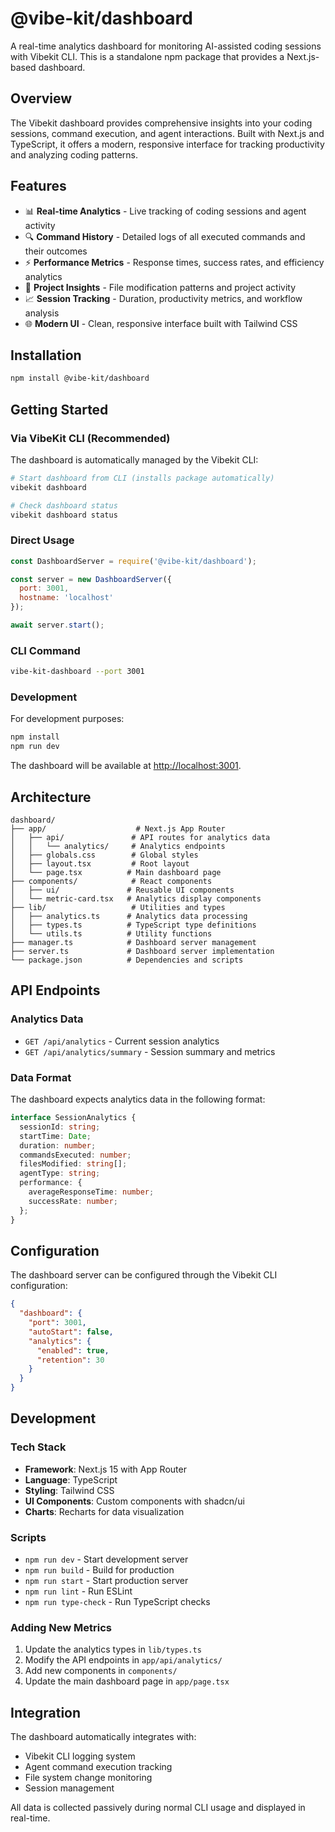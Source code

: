 # @vibe-kit/dashboard

A real-time analytics dashboard for monitoring AI-assisted coding sessions with Vibekit CLI. This is a standalone npm package that provides a Next.js-based dashboard.

## Overview

The Vibekit dashboard provides comprehensive insights into your coding sessions, command execution, and agent interactions. Built with Next.js and TypeScript, it offers a modern, responsive interface for tracking productivity and analyzing coding patterns.

## Features

- 📊 **Real-time Analytics** - Live tracking of coding sessions and agent activity
- 🔍 **Command History** - Detailed logs of all executed commands and their outcomes
- ⚡ **Performance Metrics** - Response times, success rates, and efficiency analytics
- 🎯 **Project Insights** - File modification patterns and project activity
- 📈 **Session Tracking** - Duration, productivity metrics, and workflow analysis
- 🌐 **Modern UI** - Clean, responsive interface built with Tailwind CSS

## Installation

```bash
npm install @vibe-kit/dashboard
```

## Getting Started

### Via VibeKit CLI (Recommended)
The dashboard is automatically managed by the Vibekit CLI:

```bash
# Start dashboard from CLI (installs package automatically)
vibekit dashboard

# Check dashboard status
vibekit dashboard status
```

### Direct Usage

```javascript
const DashboardServer = require('@vibe-kit/dashboard');

const server = new DashboardServer({
  port: 3001,
  hostname: 'localhost'
});

await server.start();
```

### CLI Command

```bash
vibe-kit-dashboard --port 3001
```

### Development

For development purposes:

```bash
npm install
npm run dev
```

The dashboard will be available at [http://localhost:3001](http://localhost:3001).

## Architecture

```
dashboard/
├── app/                    # Next.js App Router
│   ├── api/               # API routes for analytics data
│   │   └── analytics/     # Analytics endpoints
│   ├── globals.css        # Global styles
│   ├── layout.tsx         # Root layout
│   └── page.tsx          # Main dashboard page
├── components/            # React components
│   ├── ui/               # Reusable UI components
│   └── metric-card.tsx   # Analytics display components
├── lib/                   # Utilities and types
│   ├── analytics.ts      # Analytics data processing
│   ├── types.ts          # TypeScript type definitions
│   └── utils.ts          # Utility functions
├── manager.ts            # Dashboard server management
├── server.ts             # Dashboard server implementation
└── package.json          # Dependencies and scripts
```

## API Endpoints

### Analytics Data
- `GET /api/analytics` - Current session analytics
- `GET /api/analytics/summary` - Session summary and metrics

### Data Format

The dashboard expects analytics data in the following format:

```typescript
interface SessionAnalytics {
  sessionId: string;
  startTime: Date;
  duration: number;
  commandsExecuted: number;
  filesModified: string[];
  agentType: string;
  performance: {
    averageResponseTime: number;
    successRate: number;
  };
}
```

## Configuration

The dashboard server can be configured through the Vibekit CLI configuration:

```json
{
  "dashboard": {
    "port": 3001,
    "autoStart": false,
    "analytics": {
      "enabled": true,
      "retention": 30
    }
  }
}
```

## Development

### Tech Stack
- **Framework**: Next.js 15 with App Router
- **Language**: TypeScript
- **Styling**: Tailwind CSS
- **UI Components**: Custom components with shadcn/ui
- **Charts**: Recharts for data visualization

### Scripts
- `npm run dev` - Start development server
- `npm run build` - Build for production
- `npm run start` - Start production server
- `npm run lint` - Run ESLint
- `npm run type-check` - Run TypeScript checks

### Adding New Metrics

1. Update the analytics types in `lib/types.ts`
2. Modify the API endpoints in `app/api/analytics/`
3. Add new components in `components/`
4. Update the main dashboard page in `app/page.tsx`

## Integration

The dashboard automatically integrates with:
- Vibekit CLI logging system
- Agent command execution tracking
- File system change monitoring
- Session management

All data is collected passively during normal CLI usage and displayed in real-time.